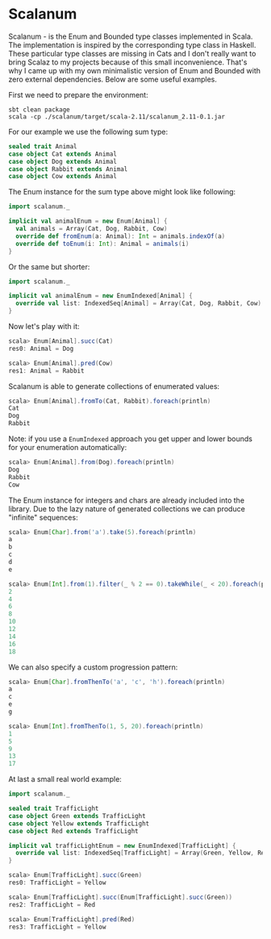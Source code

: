 # Scalanum

Scalanum - is the Enum and Bounded type classes implemented in Scala. The implementation is inspired by the corresponding type class in Haskell. These particular type classes are missing in Cats and I don't really want to bring Scalaz to my projects because of this small inconvenience. That's why I came up with my own minimalistic version of Enum and Bounded with zero external dependencies. Below are some useful examples.

First we need to prepare the environment:
```
sbt clean package
scala -cp ./scalanum/target/scala-2.11/scalanum_2.11-0.1.jar
```

For our example we use the following sum type:
```scala
sealed trait Animal
case object Cat extends Animal
case object Dog extends Animal
case object Rabbit extends Animal
case object Cow extends Animal
```
The Enum instance for the sum type above might look like following:
```scala
import scalanum._

implicit val animalEnum = new Enum[Animal] {
  val animals = Array(Cat, Dog, Rabbit, Cow)
  override def fromEnum(a: Animal): Int = animals.indexOf(a)
  override def toEnum(i: Int): Animal = animals(i)
}
```
Or the same but shorter:
```scala
import scalanum._

implicit val animalEnum = new EnumIndexed[Animal] {
  override val list: IndexedSeq[Animal] = Array(Cat, Dog, Rabbit, Cow)
}
```
Now let's play with it:
```scala
scala> Enum[Animal].succ(Cat)
res0: Animal = Dog

scala> Enum[Animal].pred(Cow)
res1: Animal = Rabbit
```
Scalanum is able to generate collections of enumerated values:
```scala
scala> Enum[Animal].fromTo(Cat, Rabbit).foreach(println)
Cat
Dog
Rabbit
```
Note: if you use a `EnumIndexed` approach you get upper and lower bounds for your enumeration automatically:
```scala
scala> Enum[Animal].from(Dog).foreach(println)
Dog
Rabbit
Cow
```
The Enum instance for integers and chars are already included into the library. Due to the lazy nature of generated collections we can produce "infinite" sequences:
```scala
scala> Enum[Char].from('a').take(5).foreach(println)
a
b
c
d
e

scala> Enum[Int].from(1).filter(_ % 2 == 0).takeWhile(_ < 20).foreach(println)
2
4
6
8
10
12
14
16
18
```
We can also specify a custom progression pattern:
```scala
scala> Enum[Char].fromThenTo('a', 'c', 'h').foreach(println)
a
c
e
g

scala> Enum[Int].fromThenTo(1, 5, 20).foreach(println)
1
5
9
13
17
```
At last a small real world example:
```scala
import scalanum._

sealed trait TrafficLight
case object Green extends TrafficLight
case object Yellow extends TrafficLight
case object Red extends TrafficLight

implicit val trafficLightEnum = new EnumIndexed[TrafficLight] {
  override val list: IndexedSeq[TrafficLight] = Array(Green, Yellow, Red)
}

scala> Enum[TrafficLight].succ(Green)
res0: TrafficLight = Yellow

scala> Enum[TrafficLight].succ(Enum[TrafficLight].succ(Green))
res2: TrafficLight = Red

scala> Enum[TrafficLight].pred(Red)
res3: TrafficLight = Yellow
```
